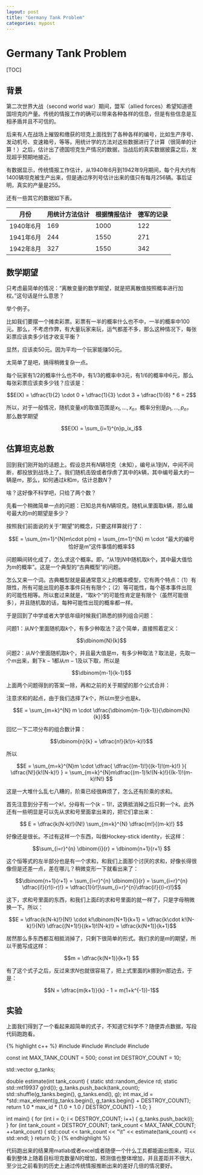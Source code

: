 ```yaml
---
layout: post
title: "Germany Tank Problem"
categories: mypost
---
```


# Germany Tank Problem

[TOC]

## 背景

第二次世界大战（second world war）期间，盟军（allied forces）希望知道德国坦克的产量。传统的情报工作的确可以带来各种各样的信息，但是有些信息是互相矛盾并且不可信的。

后来有人在战场上摧毁和缴获的坦克上面找到了各种各样的编号，比如生产序号、发动机号、变速箱号，等等。用统计学的方法对这些数据进行了计算（很简单的计算！）之后，估计出了德国坦克生产情况的数据，当战后的真实数据披露之后，发现超乎预期地接近。

有数据显示，传统情报工作估计，从1940年6月到1942年9月期间，每个月大约有1400辆坦克被生产出来，但是通过序列号估计出来的值只有每月256辆。事后证明，真实的产量是255。

还有一些其它的数据如下表。

| 月份 | 用统计方法估计 | 根据情报估计 | 德军的记录 |
| - | - | - | - |
| 1940年6月 | 169 | 1000 | 122 |
| 1941年6月 | 244 | 1550 | 271 |
| 1942年8月 | 327 | 1550 | 342 |

## 数学期望

只考虑最简单的情况：“离散变量的数学期望，就是把离散值按照概率进行加权。”这句话是什么意思？

举个例子。

比如我们要摆一个摊卖彩票。彩票有一半的概率什么也不中，一半的概率中100元。那么，不考虑作弊，有大量玩家来玩，运气都差不多，那么这种情况下，每张彩票应该卖多少钱才收支平衡？

显然，应该卖50元。因为平均一个玩家能赚50元。

太简单了是吧，搞得稍微复杂一点。

每个玩家有$1/2$的概率什么也不中，有$1/3$的概率中3元，有$1/6$的概率中6元，那么每张彩票应该卖多少钱？应该是：

$$E(X) = \dfrac{1}{2} \cdot 0 + \dfrac{1}{3} \cdot 3 + \dfrac{1}{6} * 6 = 2$$

所以，对于一般情况，随机变量$x$的取值范围是$x_1, \ldots, x_n$，概率分别是$p_1, \ldots, p_n$，那么数学期望

$$E(X) = \sum_{i=1}^{n}p_ix_i$$

## 估算坦克总数

回到我们刚开始的话题上。假设总共有$N$辆坦克（未知），编号从$1$到$N$，中间不间断，都投放到战场上了。我们随机击毁或者俘虏了其中的$k$辆，其中编号最大的一辆是$m$，那么，如何通过$k$和$m$，估计总数$N$？

啥？这好像不科学吧，只给了两个数？

先看一个稍微简单一点的问题：已知总共有$N$辆坦克，随机从里面取$k$辆，那么编号最大的$m$的期望是多少？

按照我们前面说的关于“期望”的概念，只要这样算就行了：

$$E = \sum_{m=1}^{N}m\cdot p(m) = \sum_{m=1}^{N} m \cdot “最大的编号恰好是m”这件事情的概率$$

问题瞬间转化成了，怎么求这个概率。即，“从$1$到$N$中随机取$k$个，其中最大值恰为$m$的概率”。这是一个典型的“古典概型”的问题。

怎么又来一个词。古典概型就是最通常意义上的概率模型，它有两个特点：（1）有限性，所有可能出现的基本事件只有有限个；（2）等可能性，每个基本事件出现的可能性相等。所以套过来就是，“取$k$个”的可能性肯定是有限个（虽然可能很多），并且随机取的话，每种可能性出现的概率都一样。

于是回到了中学或者大学低年级时候我们熟悉的排列组合问题：

问题1：从$N$个里面随机取$k$个，有多少种取法？这个简单，直接照着定义：

$$\dbinom{N}{k}$$

问题2：从$N$个里面随机取$k$个，并且最大值是$m$，有多少种取法？取法是，先取一个$m$出来，剩下$k-1$都从$m-1$及以下取，所以是

$$\dbinom{m-1}{k-1}$$

上面两个问题得到的答案一除，再和之前的关于期望的那个公式合并：

注意求和的起点，由于我们选择了$k$个，所以$m$至少也是$k$。

$$E = \sum_{m=k}^{N} m \cdot \dfrac{\dbinom{m-1}{k-1}}{\dbinom{N}{k}}$$

回忆一下二项分布的组合数计算：

$$\dbinom{n}{k} = \dfrac{n!}{k!(n-k)!}$$

所以

$$E = \sum_{m=k}^{N}m \cdot \dfrac{ \dfrac{(m-1)!}{(k-1)!(m-k)!} }{ \dfrac{N!}{k!(N-k)!} } = \sum_{m=k}^{N}m\dfrac{(m-1)!k!(N-k)!}{(k-1)!(m-k)!N!} $$

这是一大堆什么乱七八糟的，阶乘已经很麻烦了，怎么还有阶乘的求和。

首先注意到分子有一个$k!$，分母有一个$(k-1)!$，这俩抵消掉之后只剩一个$k$。此外还有一些明显是可以先从求和号里面拿出来的，把它们拿出来：

$$ E = \dfrac{k(N-k)!}{N!} \sum_{m=k}^{N} \dfrac{m!}{(m-k)!} $$

好像还是很长。不过有这样一个东西，叫做Hockey-stick identity，长这样：

$$\sum_{i=r}^{n} \dbinom{i}{r} = \dbinom{n+1}{r+1} $$

这个恒等式的左半部分也是有一个求和，和我们上面那个讨厌的求和，好像长得很像但是还差一点，差在哪儿？稍微变形一下就看出来了：

$$\dbinom{n+1}{r+1} = \sum_{i=r}^{n} \dbinom{i}{r} = \sum_{i=r}^{n} \dfrac{i!}{r!(i-r)!} = \dfrac{1}{r!}\sum_{i=r}^{n}\dfrac{i!}{(i-r)!}$$

这下，求和号里面的东西，和我们上面$E$的求和号里面的就一样了，只是字母稍微换一下。所以：

$$E = \dfrac{k(N-k)!}{N!} \cdot k!\dbinom{N+1}{k+1} = \dfrac{k\cdot k!(N-k)!}{N!} \dfrac{(N+1)!}{(k+1)!(N-k)!} = \dfrac{k(N+1)}{k+1}$$

居然那么多东西都互相抵消掉了，只剩下很简单的形式。我们求的是$m$的期望，所以干脆写成这样：

$$m = \dfrac{k(N+1)}{k+1} $$

有了这个式子之后，反过来求$N$也就很容易了，把上式里面的$k$挪到$m$那边去，于是：

$$N = \dfrac{m(k+1)}{k} - 1 = m(1+k^{-1})-1$$

## 实验

上面我们得到了一个看起来超简单的式子，不知道它科学不？随便弄点数据，写段代码跑跑看。

{% highlight c++ %}
#include <iostream>
#include <vector>
#include <algorithm>
#include <random>

const int MAX_TANK_COUNT = 500;
const int DESTROY_COUNT = 10;

std::vector<int> g_tanks;

double estimate(int tank_count) {
    static std::random_device rd;
    static std::mt19937 g(rd());
    g_tanks.push_back(tank_count);
    std::shuffle(g_tanks.begin(), g_tanks.end(), g);
    int max_id = *std::max_element(g_tanks.begin(), g_tanks.begin() + DESTROY_COUNT);
    return 1.0 * max_id * (1.0 + 1.0 / DESTROY_COUNT) - 1.0;
}

int main() {
    for (int i = 0; i < DESTROY_COUNT; i++) {
        g_tanks.push_back(i);
    }
    for (int tank_count = DESTROY_COUNT; tank_count < MAX_TANK_COUNT; ++tank_count) {
        std::cout << tank_count << "\t" << estimate(tank_count) << std::endl;
    }
    return 0;
}
{% endhighlight %}

代码跑出来的结果用matlab或者excel或者随便一个什么工具都能画出图来，可以看到整体上随着目标坦克数量$N$的增加，预测值也整体增加，并且差距并不很大，至少比之前看到的历史上通过传统情报推断出来的差好几倍的情况要好。
